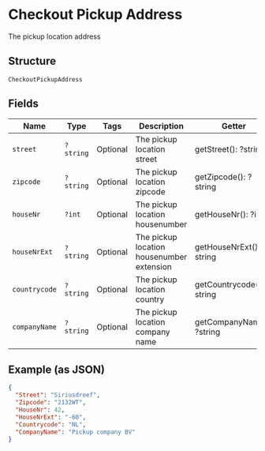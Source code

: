 
# Checkout Pickup Address

The pickup location address

## Structure

`CheckoutPickupAddress`

## Fields

| Name | Type | Tags | Description | Getter | Setter |
|  --- | --- | --- | --- | --- | --- |
| `street` | `?string` | Optional | The pickup location street | getStreet(): ?string | setStreet(?string street): void |
| `zipcode` | `?string` | Optional | The pickup location zipcode | getZipcode(): ?string | setZipcode(?string zipcode): void |
| `houseNr` | `?int` | Optional | The pickup location housenumber | getHouseNr(): ?int | setHouseNr(?int houseNr): void |
| `houseNrExt` | `?string` | Optional | The pickup location housenumber extension | getHouseNrExt(): ?string | setHouseNrExt(?string houseNrExt): void |
| `countrycode` | `?string` | Optional | The pickup location country | getCountrycode(): ?string | setCountrycode(?string countrycode): void |
| `companyName` | `?string` | Optional | The pickup location company name | getCompanyName(): ?string | setCompanyName(?string companyName): void |

## Example (as JSON)

```json
{
  "Street": "Siriusdreef",
  "Zipcode": "2132WT",
  "HouseNr": 42,
  "HouseNrExt": "-60",
  "Countrycode": "NL",
  "CompanyName": "Pickup company BV"
}
```

